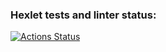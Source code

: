 ### Hexlet tests and linter status:
[![Actions Status](https://github.com/Dimon0476/frontend-project-lvl2/workflows/hexlet-check/badge.svg)](https://github.com/Dimon0476/frontend-project-lvl2/actions)